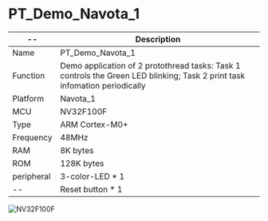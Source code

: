 # PT_Demo_Navota_1
   --       |  Description                              
 ---------- | ------------------------------
 Name       | PT_Demo_Navota_1                                       
 Function   | Demo application of 2 protothread tasks: Task 1 controls the Green LED blinking; Task 2 print task infomation periodically                           
 Platform   | Navota_1                         
 MCU        | NV32F100F
 Type       | ARM Cortex-M0+
 Frequency  | 48MHz
 RAM        | 8K bytes
 ROM        | 128K bytes
 peripheral | 3-color-LED * 1
 --         | Reset button * 1
 
 
![NV32F100F](https://github.com/ianhom/MOE/blob/master/Documents/Pic/Board/Navota-1.png?raw=true)
 

